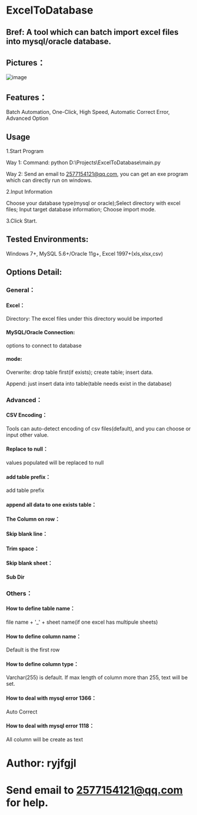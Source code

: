 # ExcelToDatabase
## Bref: A tool which can batch import excel files into mysql/oracle database.
## Pictures：
![image](https://user-images.githubusercontent.com/39375647/164977781-34f2b33e-2a59-472d-8da7-ad48a01c1dc7.png)


## Features：
Batch Automation, One-Click, High Speed, Automatic Correct Error, Advanced Option

## Usage
1.Start Program

Way 1: Command: python D:\Projects\ExcelToDatabase\main.py

Way 2: Send an email to 2577154121@qq.com, you can get an exe program which can directly run on windows.

2.Input Information

Choose your database type(mysql or oracle);Select directory with excel files; Input target database information; Choose import mode.

3.Click Start.

## Tested Environments: 
Windows 7+, MySQL 5.6+/Oracle 11g+, Excel 1997+(xls,xlsx,csv)

## Options Detail:

### General：
#### Excel：
Directory: The excel files under this directory would be imported

#### MySQL/Oracle Connection: 
options to connect to database
#### mode:

Overwrite: drop table first(if exists); create table; insert data.

Append: just insert data into table(table needs exist in the database)

### Advanced：
#### CSV Encoding：
Tools can auto-detect encoding of csv files(default), and you can choose or input other value.
#### Replace to null：
values populated will be replaced to null
#### add table prefix：
add table prefix
#### append all data to one exists table：
#### The Column on row：
#### Skip blank line：
#### Trim space：
#### Skip blank sheet：
#### Sub Dir

### Others：
  #### How to define table name：
  file name + '_' + sheet name(if one excel has multipule sheets)
  #### How to define column name：
  Default is the first row
  #### How to define column type：
  Varchar(255) is default. If max length of column more than 255, text will be set.
  #### How to deal with mysql error 1366：
  Auto Correct
  #### How to deal with mysql error 1118：
  All column will be create as text
  
# Author: ryjfgjl
# Send email to 2577154121@qq.com for help.

